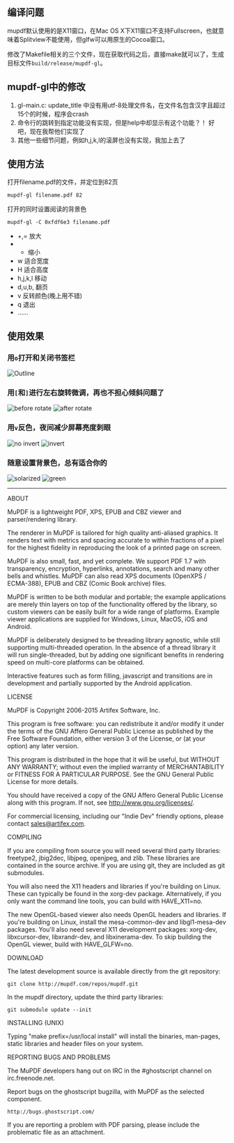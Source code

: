## 编译问题
mupdf默认使用的是X11窗口，在Mac OS X下X11窗口不支持Fullscreen，也就意味着Splitview不能使用，但glfw可以用原生的Cocoa窗口。

修改了Makefile相关的三个文件，现在获取代码之后，直接make就可以了，生成目标文件`build/release/mupdf-gl`。

## mupdf-gl中的修改

1. gl-main.c: update_title 中没有用utf-8处理文件名，在文件名包含汉字且超过15个的时候，程序会crash
2. 命令行的跳转到指定<page>功能没有实现，但是help中却显示有这个功能？！ 好吧，现在我帮他们实现了
3. 其他一些细节问题，例如h,j,k,l的滚屏也没有实现，我加上去了

## 使用方法

打开filename.pdf的文件，并定位到82页

	mupdf-gl filename.pdf 82

打开的同时设置阅读的背景色

	mupdf-gl -C 0xfdf6e3 filename.pdf
	
* +,= 放大
* - 缩小
* w 适合宽度
* H 适合高度
* h,j,k,l 移动
* d,u,b,<space> 翻页
* v 反转颜色(晚上用不错)
* q 退出
* ……

## 使用效果

### 用`o`打开和关闭书签栏

![Outline](http://ww3.sinaimg.cn/mw690/3e37e59cgw1f73rgqu058j20r40l8qdi.jpg)

### 用`[`和`]`进行左右旋转微调，再也不担心倾斜问题了

![before rotate](http://ww2.sinaimg.cn/mw690/3e37e59cgw1f73rgm7xudj20si0kudj0.jpg)
![after rotate](http://ww3.sinaimg.cn/mw690/3e37e59cgw1f73rgkit87j20si0kujur.jpg)

### 用`v`反色，夜间减少屏幕亮度刺眼

![no invert](http://ww3.sinaimg.cn/mw690/3e37e59cgw1f73rggc44ij20j70kuwk9.jpg)
![invert](http://ww1.sinaimg.cn/mw690/3e37e59cgw1f73rgj32akj20j70ku7a2.jpg)

### 随意设置背景色，总有适合你的

![solarized](http://ww4.sinaimg.cn/mw690/3e37e59cgw1f77e8jv2kjj20m20ku463.jpg)
![green](http://ww2.sinaimg.cn/mw690/3e37e59cgw1f77e8e4qxvj20m20kun4d.jpg)

---

ABOUT

MuPDF is a lightweight PDF, XPS, EPUB and CBZ viewer and parser/rendering
library.

The renderer in MuPDF is tailored for high quality anti-aliased graphics. It
renders text with metrics and spacing accurate to within fractions of a pixel
for the highest fidelity in reproducing the look of a printed page on screen.

MuPDF is also small, fast, and yet complete. We support PDF 1.7 with
transparency, encryption, hyperlinks, annotations, search and many other bells
and whistles. MuPDF can also read XPS documents (OpenXPS / ECMA-388),
EPUB and CBZ (Comic Book archive) files.

MuPDF is written to be both modular and portable; the example applications
are merely thin layers on top of the functionality offered by the library,
so custom viewers can be easily built for a wide range of platforms. Example
viewer applications are supplied for Windows, Linux, MacOS, iOS and Android.

MuPDF is deliberately designed to be threading library agnostic, while still
supporting multi-threaded operation. In the absence of a thread library
it will run single-threaded, but by adding one significant benefits in
rendering speed on multi-core platforms can be obtained.

Interactive features such as form filling, javascript and transitions
are in development and partially supported by the Android application.

LICENSE

MuPDF is Copyright 2006-2015 Artifex Software, Inc.

This program is free software: you can redistribute it and/or modify it under
the terms of the GNU Affero General Public License as published by the Free
Software Foundation, either version 3 of the License, or (at your option) any
later version.

This program is distributed in the hope that it will be useful, but WITHOUT ANY
WARRANTY; without even the implied warranty of MERCHANTABILITY or FITNESS FOR A
PARTICULAR PURPOSE. See the GNU General Public License for more details.

You should have received a copy of the GNU Affero General Public License along
with this program. If not, see <http://www.gnu.org/licenses/>.

For commercial licensing, including our "Indie Dev" friendly options,
please contact sales@artifex.com.

COMPILING

If you are compiling from source you will need several third party libraries:
freetype2, jbig2dec, libjpeg, openjpeg, and zlib. These libraries are contained
in the source archive. If you are using git, they are included as git
submodules.

You will also need the X11 headers and libraries if you're building on Linux.
These can typically be found in the xorg-dev package. Alternatively, if you
only want the command line tools, you can build with HAVE_X11=no.

The new OpenGL-based viewer also needs OpenGL headers and libraries. If you're
building on Linux, install the mesa-common-dev and libgl1-mesa-dev packages.
You'll also need several X11 development packages: xorg-dev, libxcursor-dev,
libxrandr-dev, and libxinerama-dev. To skip building the OpenGL viewer, build
with HAVE_GLFW=no.

DOWNLOAD

The latest development source is available directly from the git repository:

	git clone http://mupdf.com/repos/mupdf.git

In the mupdf directory, update the third party libraries:

	git submodule update --init

INSTALLING (UNIX)

Typing "make prefix=/usr/local install" will install the binaries, man-pages,
static libraries and header files on your system.

REPORTING BUGS AND PROBLEMS

The MuPDF developers hang out on IRC in the #ghostscript channel on
irc.freenode.net.

Report bugs on the ghostscript bugzilla, with MuPDF as the selected component.

	http://bugs.ghostscript.com/

If you are reporting a problem with PDF parsing, please include the problematic
file as an attachment.
